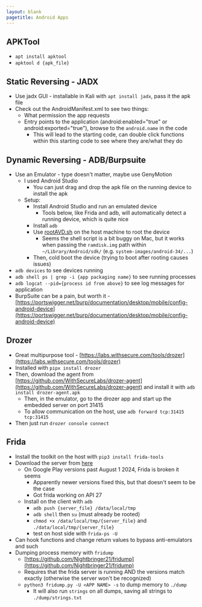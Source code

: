 ```yaml
---
layout: blank
pagetitle: Android Apps
---
```


## APKTool
- `apt install apktool`
- `apktool d {apk_file}`

## Static Reversing - JADX
- Use jadx GUI - installable in Kali with `apt install jadx`, pass it the apk file
- Check out the AndroidManifest.xml to see two things:
    - What permission the app requests
    - Entry points to the application (android:enabled="true" or android:exported="true"), browse to the `android.name` in the code
        - This will lead to the starting code, can double click functions within this starting code to see where they are/what they do

## Dynamic Reversing - ADB/Burpsuite
- Use an Emulator - type doesn't matter, maybe use GenyMotion
  - I used Android Studio 
    - You can just drag and drop the apk file on the running device to install the apk
  - Setup:
    - Install Android Studio and run an emulated device
      - Tools below, like Frida and adb, will automatically detect a running device, which is quite nice
    - Install `adb`
    - Use [rootAVD.sh](https://gitlab.com/newbit/rootAVD) on the host machine to root the device
      - Seems the shell script is a bit buggy on Mac, but it works when passing the `ramdisk.img` path within `~/Library/Android/sdk/` (e.g. `system-images/android-34/...`)
    - Then, cold boot the device (trying to boot after rooting causes issues)
- `adb devices` to see devices running
- `adb shell ps | grep -i {app packaging name}` to see running processes
- `adb logcat --pid={process id from above}` to see log messages for application
- BurpSuite can be a pain, but worth it - [https://portswigger.net/burp/documentation/desktop/mobile/config-android-device](https://portswigger.net/burp/documentation/desktop/mobile/config-android-device)

## Drozer
- Great multipurpose tool - [https://labs.withsecure.com/tools/drozer](https://labs.withsecure.com/tools/drozer)
- Installed with `pipx install drozer`
- Then, download the agent from [https://github.com/WithSecureLabs/drozer-agent](https://github.com/WithSecureLabs/drozer-agent) and install it with `adb install drozer-agent.apk`
  - Then, in the emulator, go to the drozer app and start up the embedded server on port 31415
  - To allow communication on the host, use `adb forward tcp:31415 tcp:31415`
- Then just run `drozer console connect`


## Frida
- Install the toolkit on the host with `pip3 install frida-tools`
- Download the server from [here](https://github.com/frida/frida/releases/latest) 
  - On Google Play versions past August 1 2024, Frida is broken it seems
    - Apparently newer versions fixed this, but that doesn't seem to be the case
    - Got frida working on API 27
  - Install on the client with `adb`
    - `adb push {server_file} /data/local/tmp`
    - `adb shell` then `su` (must already be rooted)
    - `chmod +x /data/local/tmp/{server_file}` and `./data/local/tmp/{server_file}`
    - test on host side with `frida-ps -U`
- Can hook functions and change return values to bypass anti-emulators and such
- Dumping process memory with `fridump`
  - [https://github.com/Nightbringer21/fridump](https://github.com/Nightbringer21/fridump)
  - Requires that the frida server is running AND the versions match exactly (otherwise the server won't be recognized)
  - `python3 fridump.py -U <APP NAME> -s` to dump memory to `./dump`
    - It will also run `strings` on all dumps, saving all strings to `./dump/strings.txt`